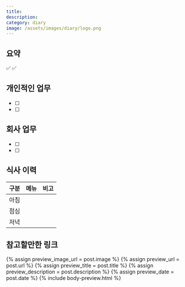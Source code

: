 ```yaml
---
title: 
description:
category: diary
image: /assets/images/diary/logo.png
---
```


요약
---
✅
✅


개인적인 업무
---
- [ ] 
- [ ]


회사 업무
---
- [ ]
- [ ]


식사 이력
---

|구분|메뉴|비고|
|---|---|---|
|아침|   |   |
|점심|   |   |
|저녁|   |   |


참고할만한 링크
---
{% assign preview_image_url = post.image %}
{% assign preview_url = post.url %}
{% assign preview_title = post.title %}
{% assign preview_description = post.description %}
{% assign preview_date = post.date %}
{% include body-preview.html %}

